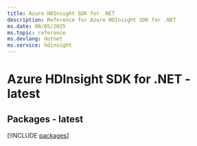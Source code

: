 ```yaml
---
title: Azure HDInsight SDK for .NET
description: Reference for Azure HDInsight SDK for .NET
ms.date: 08/05/2025
ms.topic: reference
ms.devlang: dotnet
ms.service: hdinsight
---
```

# Azure HDInsight SDK for .NET - latest
## Packages - latest
[!INCLUDE [packages](hdinsight-index.md)]